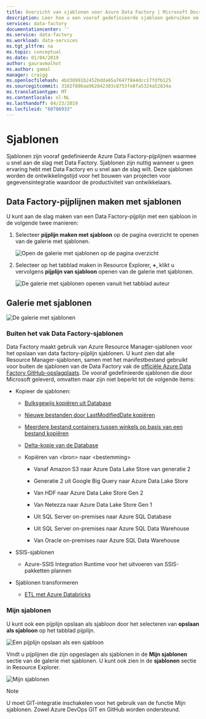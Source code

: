 ```yaml
---
title: Overzicht van sjablonen voor Azure Data Factory | Microsoft Docs
description: Leer hoe u een vooraf gedefinieerde sjabloon gebruiken om te snel aan de slag met Azure Data Factory.
services: data-factory
documentationcenter: ''
ms.service: data-factory
ms.workload: data-services
ms.tgt_pltfrm: na
ms.topic: conceptual
ms.date: 01/04/2019
author: gauravmalhot
ms.author: gamal
manager: craigg
ms.openlocfilehash: 4bd38991b2452bdda65a7647f844dcc17fdfb125
ms.sourcegitcommit: 3102f886aa962842303c8753fe8fa5324a52834a
ms.translationtype: MT
ms.contentlocale: nl-NL
ms.lasthandoff: 04/23/2019
ms.locfileid: "60786933"
---
```

# <a name="templates"></a>Sjablonen

Sjablonen zijn vooraf gedefinieerde Azure Data Factory-pijplijnen waarmee u snel aan de slag met Data Factory. Sjablonen zijn nuttig wanneer u geen ervaring hebt met Data Factory en u snel aan de slag wilt. Deze sjablonen worden de ontwikkelingstijd voor het bouwen van projecten voor gegevensintegratie waardoor de productiviteit van ontwikkelaars.

## <a name="create-data-factory-pipelines-from-templates"></a>Data Factory-pijplijnen maken met sjablonen

U kunt aan de slag maken van een Data Factory-pijplijn met een sjabloon in de volgende twee manieren:

1.  Selecteer **pijplijn maken met sjabloon** op de pagina overzicht te openen van de galerie met sjablonen.

    ![Open de galerie met sjablonen op de pagina overzicht](media/solution-templates-introduction/templates-intro-image1.png)

1.  Selecteer op het tabblad maken in Resource Explorer, **+**, klikt u vervolgens **pijplijn van sjabloon** openen van de galerie met sjablonen.

    ![De galerie met sjablonen openen vanuit het tabblad auteur](media/solution-templates-introduction/templates-intro-image2.png)

## <a name="template-gallery"></a>Galerie met sjablonen

![De galerie met sjablonen](media/solution-templates-introduction/templates-intro-image3.png)

### <a name="out-of-the-box-data-factory-templates"></a>Buiten het vak Data Factory-sjablonen

Data Factory maakt gebruik van Azure Resource Manager-sjablonen voor het opslaan van data factory-pijplijn sjablonen. U kunt zien dat alle Resource Manager-sjablonen, samen met het manifestbestand gebruikt voor buiten de sjablonen van de Data Factory vak de [officiële Azure Data Factory GitHub-opslagplaats](https://github.com/Azure/Azure-DataFactory/tree/master/templates). De vooraf gedefinieerde sjablonen die door Microsoft geleverd, omvatten maar zijn niet beperkt tot de volgende items:

-   Kopieer de sjablonen:

    -   [Bulksgewijs kopiëren uit Database](solution-template-bulk-copy-with-control-table.md)
    
    -   [Nieuwe bestanden door LastModifiedDate kopiëren](solution-template-copy-new-files-lastmodifieddate.md)

    -   [Meerdere bestand containers tussen winkels op basis van een bestand kopiëren](solution-template-copy-files-multiple-containers.md)

    -   [Delta-kopie van de Database](solution-template-delta-copy-with-control-table.md)

    -   Kopiëren van \<bron\> naar \<bestemming\>

        -   Vanaf Amazon S3 naar Azure Data Lake Store van generatie 2

        -   Generatie 2 uit Google Big Query naar Azure Data Lake Store

        -   Van HDF naar Azure Data Lake Store Gen 2

        -   Van Netezza naar Azure Data Lake Store Gen 1

        -   Uit SQL Server on-premises naar Azure SQL Database

        -   Uit SQL Server on-premises naar Azure SQL Data Warehouse

        -   Van Oracle on-premises naar Azure SQL Data Warehouse

-   SSIS-sjablonen

    -   Azure-SSIS Integration Runtime voor het uitvoeren van SSIS-pakketten plannen

-   Sjablonen transformeren

    -   [ETL met Azure Databricks](solution-template-databricks-notebook.md)

### <a name="my-templates"></a>Mijn sjablonen

U kunt ook een pijplijn opslaan als sjabloon door het selecteren van **opslaan als sjabloon** op het tabblad pijplijn.

![Een pijplijn opslaan als een sjabloon](media/solution-templates-introduction/templates-intro-image4.png)

Vindt u pijplijnen die zijn opgeslagen als sjablonen in de **Mijn sjablonen** sectie van de galerie met sjablonen. U kunt ook zien in de **sjablonen** sectie in Resource Explorer.

![Mijn sjablonen](media/solution-templates-introduction/templates-intro-image5.png)

> [!NOTE]
> U moet GIT-integratie inschakelen voor het gebruik van de functie Mijn sjablonen. Zowel Azure DevOps GIT en GitHub worden ondersteund.
